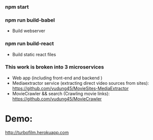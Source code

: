 
### npm start

### npm run build-babel
  
- Build webserver

### npm run build-react

- Build static react files

### This work is broken into 3 microservices

- Web app (including front-end and backend )
- Mediaextractor service (extracting direct video sources from sites): https://github.com/vudung45/MovieSites-MediaExtractor
- MovieCrawler && search (Crawling movie links): https://github.com/vudung45/MovieCrawler

# Demo:
http://turbofilm.herokuapp.com
